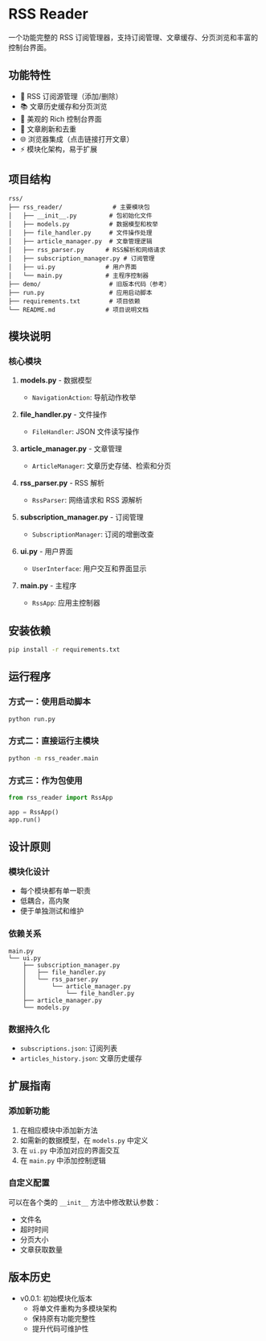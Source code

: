 # RSS Reader

一个功能完整的 RSS 订阅管理器，支持订阅管理、文章缓存、分页浏览和丰富的控制台界面。

## 功能特性

- 📰 RSS 订阅源管理（添加/删除）
- 📚 文章历史缓存和分页浏览
- 🎨 美观的 Rich 控制台界面
- 🔄 文章刷新和去重
- 🌐 浏览器集成（点击链接打开文章）
- ⚡ 模块化架构，易于扩展

## 项目结构

```
rss/
├── rss_reader/              # 主要模块包
│   ├── __init__.py         # 包初始化文件
│   ├── models.py           # 数据模型和枚举
│   ├── file_handler.py     # 文件操作处理
│   ├── article_manager.py  # 文章管理逻辑
│   ├── rss_parser.py      # RSS解析和网络请求
│   ├── subscription_manager.py # 订阅管理
│   ├── ui.py              # 用户界面
│   └── main.py            # 主程序控制器
├── demo/                   # 旧版本代码（参考）
├── run.py                  # 应用启动脚本
├── requirements.txt        # 项目依赖
└── README.md              # 项目说明文档
```

## 模块说明

### 核心模块

1. **models.py** - 数据模型
   - `NavigationAction`: 导航动作枚举

2. **file_handler.py** - 文件操作
   - `FileHandler`: JSON 文件读写操作

3. **article_manager.py** - 文章管理
   - `ArticleManager`: 文章历史存储、检索和分页

4. **rss_parser.py** - RSS 解析
   - `RssParser`: 网络请求和 RSS 源解析

5. **subscription_manager.py** - 订阅管理
   - `SubscriptionManager`: 订阅的增删改查

6. **ui.py** - 用户界面
   - `UserInterface`: 用户交互和界面显示

7. **main.py** - 主程序
   - `RssApp`: 应用主控制器

## 安装依赖

```bash
pip install -r requirements.txt
```

## 运行程序

### 方式一：使用启动脚本
```bash
python run.py
```

### 方式二：直接运行主模块
```bash
python -m rss_reader.main
```

### 方式三：作为包使用
```python
from rss_reader import RssApp

app = RssApp()
app.run()
```

## 设计原则

### 模块化设计
- 每个模块都有单一职责
- 低耦合，高内聚
- 便于单独测试和维护

### 依赖关系
```
main.py
└── ui.py
    ├── subscription_manager.py
    │   ├── file_handler.py
    │   └── rss_parser.py
    │       └── article_manager.py
    │           └── file_handler.py
    ├── article_manager.py
    └── models.py
```

### 数据持久化
- `subscriptions.json`: 订阅列表
- `articles_history.json`: 文章历史缓存

## 扩展指南

### 添加新功能
1. 在相应模块中添加新方法
2. 如需新的数据模型，在 `models.py` 中定义
3. 在 `ui.py` 中添加对应的界面交互
4. 在 `main.py` 中添加控制逻辑

### 自定义配置
可以在各个类的 `__init__` 方法中修改默认参数：
- 文件名
- 超时时间
- 分页大小
- 文章获取数量

## 版本历史

- v0.0.1: 初始模块化版本
  - 将单文件重构为多模块架构
  - 保持原有功能完整性
  - 提升代码可维护性
